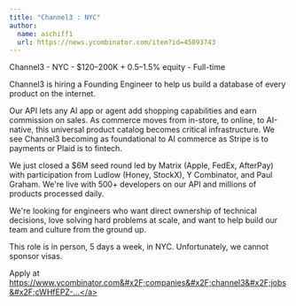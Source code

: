 ```yaml
---
title: "Channel3 : NYC"
author:
  name: aschiff1
  url: https://news.ycombinator.com/item?id=45093743
---
```

Channel3 - NYC - $120–200K + 0.5–1.5% equity - Full-time

Channel3 is hiring a Founding Engineer to help us build a database of every product on the internet.

Our API lets any AI app or agent add shopping capabilities and earn commission on sales. As commerce moves from in-store, to online, to AI-native, this universal product catalog becomes critical infrastructure. We see Channel3 becoming as foundational to AI commerce as Stripe is to payments or Plaid is to fintech.

We just closed a $6M seed round led by Matrix (Apple, FedEx, AfterPay) with participation from Ludlow (Honey, StockX), Y Combinator, and Paul Graham. We&#x27;re live with 500+ developers on our API and millions of products processed daily.

We&#x27;re looking for engineers who want direct ownership of technical decisions, love solving hard problems at scale, and want to help build our team and culture from the ground up.

This role is in person, 5 days a week, in NYC. Unfortunately, we cannot sponsor visas.

Apply at <a href="https:&#x2F;&#x2F;www.ycombinator.com&#x2F;companies&#x2F;channel3&#x2F;jobs&#x2F;cWHfEPZ-founding-engineer">https:&#x2F;&#x2F;www.ycombinator.com&#x2F;companies&#x2F;channel3&#x2F;jobs&#x2F;cWHfEPZ-...</a>
<JobApplication />
